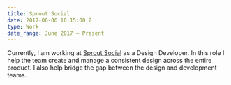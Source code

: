```yaml
---
title: Sprout Social
date: 2017-06-06 16:15:00 Z
type: Work
date_range: June 2017 — Present
---
```


Currently, I am working at [Sprout Social](http://sproutsocial.com) as a Design Developer. In this role I help the team create and manage a consistent design across the entire product. I also help bridge the gap between the design and development teams. 